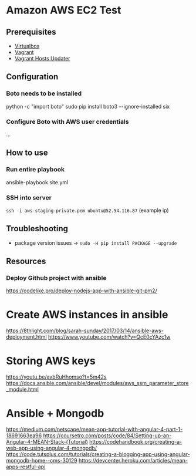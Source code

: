 # Amazon AWS EC2 Test

## Prerequisites
- [Virtualbox](https://www.virtualbox.org)
- [Vagrant](https://www.vagrantup.com/)
- [Vagrant Hosts Updater](https://github.com/cogitatio/vagrant-hostsupdater)

## Configuration
### Boto needs to be installed
python -c "import boto"
sudo pip install boto3 --ignore-installed six

### Configure Boto with AWS user credentials
...

## How to use
### Run entire playbook
ansible-playbook site.yml

### SSH into server
`ssh -i aws-staging-private.pem ubuntu@52.54.116.87` (example ip)

## Troubleshooting
- package version issues -> `sudo -H pip install PACKAGE --upgrade`

## Resources
### Deploy Github project with ansible
https://codelike.pro/deploy-nodejs-app-with-ansible-git-pm2/

# Create AWS instances in ansible
https://8thlight.com/blog/sarah-sunday/2017/03/14/ansible-aws-deployment.html
https://www.youtube.com/watch?v=QcE0cYAzc1w

# Storing AWS keys
https://youtu.be/avbRuHhomso?t=5m42s
https://docs.ansible.com/ansible/devel/modules/aws_ssm_parameter_store_module.html

# Ansible + Mongodb
https://medium.com/netscape/mean-app-tutorial-with-angular-4-part-1-18691663ea96
https://coursetro.com/posts/code/84/Setting-up-an-Angular-4-MEAN-Stack-(Tutorial)
https://codehandbook.org/creating-a-web-app-using-angular-4-mongodb/
https://code.tutsplus.com/tutorials/creating-a-blogging-app-using-angular-mongodb-home--cms-30129
https://devcenter.heroku.com/articles/mean-apps-restful-api
